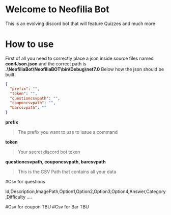# Welcome to Neofilia Bot

This is an evolving discord bot that will feature Quizzes and much more

# How to use

First of all you need to correctly place a json inside source files named **conifJson.json** and the correct path is **.\NeofiliaBot\NeofiliaBOT\bin\Debug\net7.0**
Below how the json should be built:

```json
{
  "prefix": "",
  "token": "",
  "questioncsvpath": "",
  "couponcsvpath": "",
  "barcsvpath": ""
}
```
**prefix**
> The prefix you want to use to issue a command

**token**
> Your secret discord bot token

**questioncsvpath, couponcsvpath, barcsvpath**
> This is the CSV Path that contains all your data

#Csv for questions

Id,Description,ImagePath,Option1,Option2,Option3,Option4,Answer,Category,Difficulty
....


#Csv for coupon
TBU
#Csv for Bar
TBU

